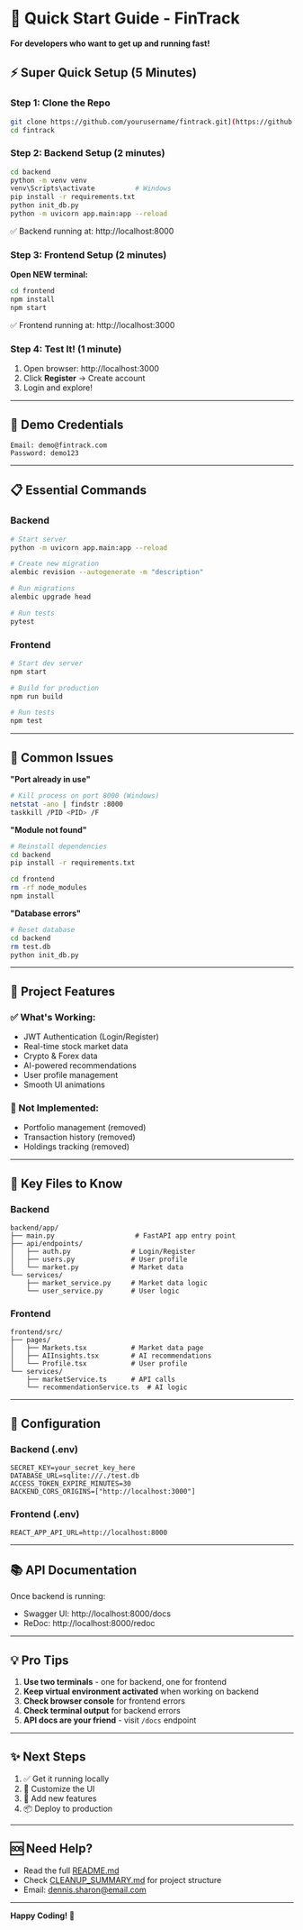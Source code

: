 # 🚀 Quick Start Guide - FinTrack

**For developers who want to get up and running fast!**

## ⚡ Super Quick Setup (5 Minutes)

### Step 1: Clone the Repo
```bash
git clone https://github.com/yourusername/fintrack.git](https://github.com/cheruvathoorshajd/AI-Financial-Market-Prediction-System.git
cd fintrack
```

### Step 2: Backend Setup (2 minutes)
```bash
cd backend
python -m venv venv
venv\Scripts\activate          # Windows
pip install -r requirements.txt
python init_db.py
python -m uvicorn app.main:app --reload
```
✅ Backend running at: http://localhost:8000

### Step 3: Frontend Setup (2 minutes)
**Open NEW terminal:**
```bash
cd frontend
npm install
npm start
```
✅ Frontend running at: http://localhost:3000

### Step 4: Test It! (1 minute)
1. Open browser: http://localhost:3000
2. Click **Register** → Create account
3. Login and explore!

---

## 🎯 Demo Credentials

```
Email: demo@fintrack.com
Password: demo123
```

---

## 📋 Essential Commands

### Backend
```bash
# Start server
python -m uvicorn app.main:app --reload

# Create new migration
alembic revision --autogenerate -m "description"

# Run migrations
alembic upgrade head

# Run tests
pytest
```

### Frontend
```bash
# Start dev server
npm start

# Build for production
npm run build

# Run tests
npm test
```

---

## 🐛 Common Issues

**"Port already in use"**
```bash
# Kill process on port 8000 (Windows)
netstat -ano | findstr :8000
taskkill /PID <PID> /F
```

**"Module not found"**
```bash
# Reinstall dependencies
cd backend
pip install -r requirements.txt

cd frontend
rm -rf node_modules
npm install
```

**"Database errors"**
```bash
# Reset database
cd backend
rm test.db
python init_db.py
```

---

## 🎨 Project Features

### ✅ What's Working:
- JWT Authentication (Login/Register)
- Real-time stock market data
- Crypto & Forex data
- AI-powered recommendations
- User profile management
- Smooth UI animations

### 🚧 Not Implemented:
- Portfolio management (removed)
- Transaction history (removed)
- Holdings tracking (removed)

---

## 📁 Key Files to Know

### Backend
```
backend/app/
├── main.py                    # FastAPI app entry point
├── api/endpoints/
│   ├── auth.py               # Login/Register
│   ├── users.py              # User profile
│   └── market.py             # Market data
└── services/
    ├── market_service.py     # Market data logic
    └── user_service.py       # User logic
```

### Frontend
```
frontend/src/
├── pages/
│   ├── Markets.tsx           # Market data page
│   ├── AIInsights.tsx        # AI recommendations
│   └── Profile.tsx           # User profile
└── services/
    ├── marketService.ts      # API calls
    └── recommendationService.ts  # AI logic
```

---

## 🔧 Configuration

### Backend (.env)
```properties
SECRET_KEY=your_secret_key_here
DATABASE_URL=sqlite:///./test.db
ACCESS_TOKEN_EXPIRE_MINUTES=30
BACKEND_CORS_ORIGINS=["http://localhost:3000"]
```

### Frontend (.env)
```properties
REACT_APP_API_URL=http://localhost:8000
```

---

## 📚 API Documentation

Once backend is running:
- Swagger UI: http://localhost:8000/docs
- ReDoc: http://localhost:8000/redoc

---

## 💡 Pro Tips

1. **Use two terminals** - one for backend, one for frontend
2. **Keep virtual environment activated** when working on backend
3. **Check browser console** for frontend errors
4. **Check terminal output** for backend errors
5. **API docs are your friend** - visit `/docs` endpoint

---

## ✨ Next Steps

1. ✅ Get it running locally
2. 🎨 Customize the UI
3. 🚀 Add new features
4. 📦 Deploy to production

---

## 🆘 Need Help?

- Read the full [README.md](README.md)
- Check [CLEANUP_SUMMARY.md](CLEANUP_SUMMARY.md) for project structure
- Email: dennis.sharon@email.com

---

**Happy Coding! 🎉**
